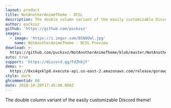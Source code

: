 ```yaml
---
layout: product
title: NotAnotherAnimeTheme - DCSL
description: The double column variant of the easily customizable Discord theme!
author: puckzxz
github: 'https://github.com/puckzxz'
images:
  - image: 'https://i.imgur.com/B5N8Owl.jpg'
    name: NotAnotherAnimeTheme - DCSL Preview
download: >-
  https://github.com/puckzxz/NotAnotherAnimeTheme/blob/master/NotAnotherAnimeThemeDCSL.theme.css
auto: true
support: 'https://discord.gg/FdZhbjY'
demo: >-
  https://8xs4qxklp8.execute-api.us-east-2.amazonaws.com/release/gorawgit?giturl=/puckzxz/NotAnotherAnimeTheme/master/NotAnotherAnimeThemeDCSL.theme.css
style: dark
ghcommentid: 80
date: 2018-10-20T17:45:00.000Z
---
```

The double column variant of the easily customizable Discord theme!